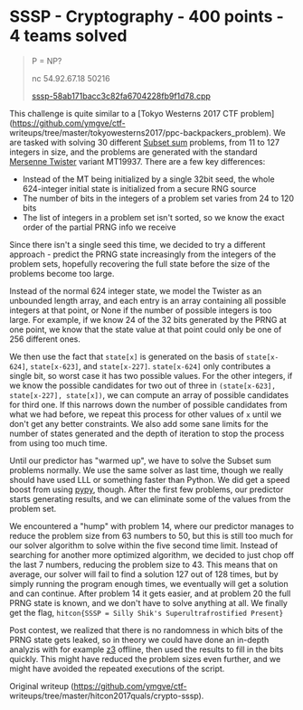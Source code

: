 # SSSP - Cryptography - 400 points - 4 teams solved

> P = NP?  
>  
> nc 54.92.67.18 50216  
>  
>
> [sssp-58ab171bacc3c82fa6704228fb9f1d78.cpp](./sssp-58ab171bacc3c82fa6704228fb9f1d78.cpp)

This challenge is quite similar to a [Tokyo Westerns 2017 CTF
problem](https://github.com/ymgve/ctf-
writeups/tree/master/tokyowesterns2017/ppc-backpackers_problem). We are tasked
with solving 30 different [Subset
sum](https://en.wikipedia.org/wiki/Subset_sum_problem) problems, from 11 to
127 integers in size, and the problems are generated with the standard
[Mersenne Twister](https://en.wikipedia.org/wiki/Mersenne_Twister) variant
MT19937. There are a few key differences:

* Instead of the MT being initialized by a single 32bit seed, the whole 624-integer initial state is initialized from a secure RNG source  
* The number of bits in the integers of a problem set varies from 24 to 120 bits  
* The list of integers in a problem set isn't sorted, so we know the exact order of the partial PRNG info we receive  
  
Since there isn't a single seed this time, we decided to try a different
approach - predict the PRNG state increasingly from the integers of the
problem sets, hopefully recovering the full state before the size of the
problems become too large.

Instead of the normal 624 integer state, we model the Twister as an unbounded
length array, and each entry is an array containing all possible integers at
that point, or None if the number of possible integers is too large. For
example, if we know 24 of the 32 bits generated by the PRNG at one point, we
know that the state value at that point could only be one of 256 different
ones.

We then use the fact that `state[x]` is generated on the basis of
`state[x-624]`, `state[x-623]`, and `state[x-227]`. `state[x-624]` only
contributes a single bit, so worst case it has two possible values. For the
other integers, if we know the possible candidates for two out of three in
`(state[x-623], state[x-227], state[x])`, we can compute an array of possible
candidates for third one. If this narrows down the number of possible
candidates from what we had before, we repeat this process for other values of
`x` until we don't get any better constraints. We also add some sane limits
for the number of states generated and the depth of iteration to stop the
process from using too much time.

Until our predictor has "warmed up", we have to solve the Subset sum problems
normally. We use the same solver as last time, though we really should have
used LLL or something faster than Python. We did get a speed boost from using
[pypy](https://pypy.org/), though. After the first few problems, our predictor
starts generating results, and we can eliminate some of the values from the
problem set.

We encountered a "hump" with problem 14, where our predictor manages to reduce
the problem size from 63 numbers to 50, but this is still too much for our
solver algorithm to solve within the five second time limit. Instead of
searching for another more optimized algorithm, we decided to just chop off
the last 7 numbers, reducing the problem size to 43. This means that on
average, our solver will fail to find a solution 127 out of 128 times, but by
simply running the program enough times, we eventually will get a solution and
can continue. After problem 14 it gets easier, and at problem 20 the full PRNG
state is known, and we don't have to solve anything at all. We finally get the
flag, `hitcon{SSSP = Silly Shik's Superultrafrostified Present}`

Post contest, we realized that there is no randomness in which bits of the
PRNG state gets leaked, so in theory we could have done an in-depth analyzis
with for example [z3](https://github.com/Z3Prover/z3) offline, then used the
results to fill in the bits quickly. This might have reduced the problem sizes
even further, and we might have avoided the repeated executions of the script.  

Original writeup (https://github.com/ymgve/ctf-
writeups/tree/master/hitcon2017quals/crypto-sssp).